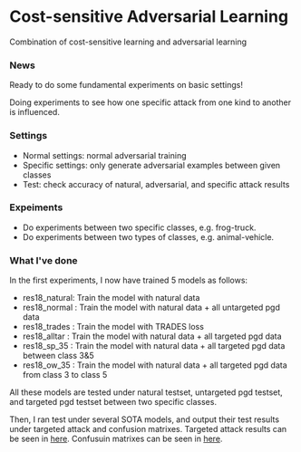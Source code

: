 # Cost-sensitive Adversarial Learning
Combination of cost-sensitive learning and adversarial learning

### News
Ready to do some fundamental experiments on basic settings!

Doing experiments to see how one specific attack from one kind to another is influenced.

### Settings
- Normal settings: normal adversarial training
- Specific settings: only generate adversarial examples between given classes
- Test: check accuracy of natural, adversarial, and specific attack results

### Expeiments
- Do experiments between two specific classes, e.g. frog-truck.
- Do experiments between two types of classes, e.g. animal-vehicle.

### What I've done
In the first experiments, I now have trained 5 models as follows:
- res18_natural: Train the model with natural data
- res18_normal : Train the model with natural data + all untargeted pgd data
- res18_trades : Train the model with TRADES loss
- res18_alltar : Train the model with natural data + all targeted pgd data
- res18_sp_35  : Train the model with natural data + all targeted pgd data between class 3&5
- res18_ow_35  : Train the model with natural data + all targeted pgd data from class 3 to class 5

All these models are tested under natural testset, untargeted pgd testset, and targeted pgd testset between two specific classes.

Then, I ran test under several SOTA models, and output their test results under targeted attack and confusion matrixes.
Targeted attack results can be seen in [here](tresult_robench.txt).
Confusuin matrixes can be seen in [here](cfs_robench_result.txt).
<!-- Results can be seen in [here](result.txt). -->
